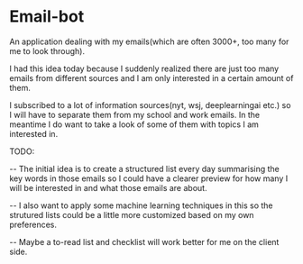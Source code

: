 # Email-bot
An application dealing with my emails(which are often 3000+, too many for me to look through).

I had this idea today because I suddenly realized there are just too many emails from different sources and I am only interested in a certain amount of them.

I subscribed to a lot of information sources(nyt, wsj, deeplearningai etc.) so I will have to separate them from my school and work emails. In the meantime I do want to take a look of some of them with topics I am interested in. 

TODO:

-- The initial idea is to create a structured list every day summarising the key words in those emails so I could have a clearer preview for how many I will be interested in and what those emails are about.

-- I also want to apply some machine learning techniques in this so the strutured lists could be a little more customized based on my own preferences.

-- Maybe a to-read list and checklist will work better for me on the client side.
